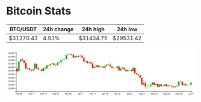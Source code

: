 # Bitcoin Stats

BTC/USDT|24h change|24h high|24h low|
|---|---|---|---|
|$31270.43|4.93%|$31434.75|$29531.42|

<img src="./chart.svg">
